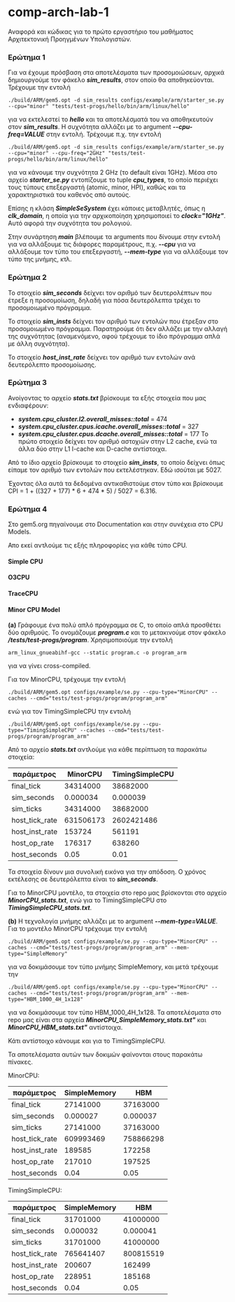 
# comp-arch-lab-1
Αναφορά και κώδικας για το πρώτο εργαστήριο του μαθήματος Αρχιτεκτονική Προηγμένων Υπολογιστών.

### Ερώτημα 1
Για να έχουμε πρόσβαση στα αποτελέσματα των προσομοιώσεων, αρχικά δημιουργούμε τον φάκελο **_sim_results_**, στον οποίο θα αποθηκεύονται. Τρέχουμε την εντολή

	./build/ARM/gem5.opt -d sim_results configs/example/arm/starter_se.py	--cpu="minor" "tests/test-progs/hello/bin/arm/linux/hello"
	
για να εκτελεστεί το **_hello_** και τα αποτελέσματά του να αποθηκευτούν στον **_sim_results_**. 
Η συχνότητα αλλάζει με το argument **_--cpu-freq=VALUE_** στην εντολή. Τρέχουμε π.χ. την εντολή

	./build/ARM/gem5.opt -d sim_results configs/example/arm/starter_se.py	--cpu="minor" --cpu-freq="2GHz" "tests/test-progs/hello/bin/arm/linux/hello"
για να κάνουμε την συχνότητα 2 GHz (το default είναι 1GHz). 
Μέσα στο αρχείο **_starter_se.py_** εντοπίζουμε το tuple **_cpu_types_**, το οποίο περιέχει τους τύπους επεξεργαστή (atomic, minor, HPI), καθώς και τα χαρακτηριστικά του καθενός από αυτούς. 

Επίσης η κλάση **_SimpleSeSystem_** έχει κάποιες μεταβλητές, όπως η **_clk_domain_**, η οποία για την αρχικοποίηση χρησιμοποιεί το **_clock="1GHz"_**. Αυτό αφορά την συχνότητα του ρολογιού.

Στην συνάρτηση **_main_** βλέπουμε τα arguments που δίνουμε στην εντολή για να αλλάξουμε τις διάφορες παραμέτρους, π.χ. **_--cpu_** για να αλλάξουμε τον τύπο του επεξεργαστή, **_--mem-type_** για να αλλάξουμε τον τύπο της μνήμης, κτλ.

### Ερώτημα 2
Το στοιχείο **_sim_seconds_** δείχνει τον αριθμό των δευτερολέπτων που έτρεξε η προσομοίωση, δηλαδή για πόσα δευτερόλεπτα τρέχει το προσομοιωμένο πρόγραμμα.

Το στοιχείο **_sim_insts_** δείχνει τον αριθμό των εντολών που έτρεξαν στο προσομοιωμένο πρόγραμμα. Παρατηρούμε ότι δεν αλλάζει με την αλλαγή της συχνότητας (αναμενόμενο, αφού τρέχουμε το ίδιο πρόγραμμα απλά με άλλη συχνότητα).

Το στοιχείο **_host_inst_rate_** δείχνει τον αριθμό των εντολών ανά δευτερόλεπτο προσομοίωσης.

### Ερώτημα 3
Ανοίγοντας το αρχείο **_stats.txt_** βρίσκουμε τα εξής στοιχεία που μας ενδιαφέρουν:
* **_system.cpu_cluster.l2.overall_misses::total_** = 474
* **_system.cpu_cluster.cpus.icache.overall_misses::total_** = 327
* **_system.cpu_cluster.cpus.dcache.overall_misses::total_** = 177
Το πρώτο στοιχείο δείχνει τον αριθμό αστοχιών στην L2 cache, ενώ τα άλλα δύο στην L1 I-cache και D-cache αντίστοιχα.

Από το ίδιο αρχείο βρίσκουμε το στοιχείο **_sim_insts_**, το οποίο δείχνει όπως είπαμε τον αριθμό των εντολών που εκτελέστηκαν. Εδώ ισούται με 5027. 

Έχοντας όλα αυτά τα δεδομένα αντικαθιστούμε στον τύπο και βρίσκουμε CPI = 1 + ((327 + 177) * 6 + 474 * 5) / 5027  = 6.316.

### Ερώτημα 4
Στο gem5.org πηγαίνουμε στο Documentation και στην συνέχεια στο CPU Models.

Απο εκεί αντλούμε τις εξής πληροφορίες για κάθε τύπο CPU.

#### Simple CPU

#### O3CPU

#### TraceCPU

#### Minor CPU Model

**(a)** Γράφουμε ένα πολύ απλό πρόγραμμα σε C, το οποίο απλά προσθέτει δύο αριθμούς. Το ονομάζουμε **_program.c_** και το μετακινούμε στον φάκελο **_/tests/test-progs/program_**. Χρησιμοποιούμε την εντολή

	arm_linux_gnueabihf-gcc --static program.c -o program_arm
για να γίνει cross-compiled. 

Για τον MinorCPU, τρέχουμε την εντολή

	./build/ARM/gem5.opt configs/example/se.py --cpu-type="MinorCPU" --caches --cmd="tests/test-progs/program/program_arm"
ενώ για τον TimingSimpleCPU την εντολή

	./build/ARM/gem5.opt configs/example/se.py --cpu-type="TimingSimpleCPU" --caches --cmd="tests/test-progs/program/program_arm"
Από το αρχείο **_stats.txt_** αντλούμε για κάθε περίπτωση τα παρακάτω στοιχεία:

| παράμετρος |  MinorCPU | TimingSimpleCPU |
| --- | --- | --- |
| final_tick | 34314000 | 38682000 |
| sim_seconds | 0.000034 | 0.000039 |
| sim_ticks | 34314000 | 38682000 |
| host_tick_rate | 631506173 | 2602421486 |
| host_inst_rate | 153724 | 561191 |
| host_op_rate | 176317 | 638260 |
| host_seconds | 0.05 | 0.01 |

Τα στοιχεία δίνουν μια συνολική εικόνα για την απόδοση. Ο χρόνος εκτέλεσης σε δευτερόλεπτα είναι το **_sim_seconds_**.

Για το MinorCPU μοντέλο, τα στοιχεία στο repo μας βρίσκονται στο αρχείο **_MinorCPU_stats.txt_**, ενώ για το TimingSimpleCPU στο **_TimingSimpleCPU_stats.txt_**.

**(b)** Η τεχνολογία μνήμης αλλάζει με το argument **_--mem-type=VALUE_**. Για το μοντέλο MinorCPU τρέχουμε την εντολή

	./build/ARM/gem5.opt configs/example/se.py --cpu-type="MinorCPU" --caches --cmd="tests/test-progs/program/program_arm" --mem-type="SimpleMemory"
για να δοκιμάσουμε τον τύπο μνήμης SimpleMemory, και μετά τρέχουμε την 

	./build/ARM/gem5.opt configs/example/se.py --cpu-type="MinorCPU" --caches --cmd="tests/test-progs/program/program_arm" --mem-type="HBM_1000_4H_1x128"
για να δοκιμάσουμε τον τύπο HBM_1000_4H_1x128. Τα αποτελέσματα στο repo μας είναι στα αρχεία **_MinorCPU_SimpleMemory_stats.txt"_** και **_MinorCPU_HBM_stats.txt"_** αντίστοιχα.

Κάτι αντίστοιχο κάνουμε και για το TimingSimpleCPU.

Τα αποτελέσματα αυτών των δοκιμών φαίνονται στους παρακάτω πίνακες.

MinorCPU:

| παράμετρος |  SimpleMemory | HBM |
| --- | --- | --- |
| final_tick | 27141000 | 37163000 |
| sim_seconds | 0.000027 | 0.000037 |
| sim_ticks | 27141000 | 37163000 |
| host_tick_rate | 609993469 | 758866298 |
| host_inst_rate | 189585 | 172258 |
| host_op_rate | 217010 | 197525 |
| host_seconds | 0.04 | 0.05 |

TimingSimpleCPU:

| παράμετρος |  SimpleMemory | HBM |
| --- | --- | --- |
| final_tick | 31701000| 41000000 |
| sim_seconds | 0.000032 | 0.000041 |
| sim_ticks | 31701000 | 41000000 |
| host_tick_rate | 765641407 | 800815519 |
| host_inst_rate | 200607 | 162499 |
| host_op_rate | 228951 | 185168 |
| host_seconds | 0.04 | 0.05 |

	

